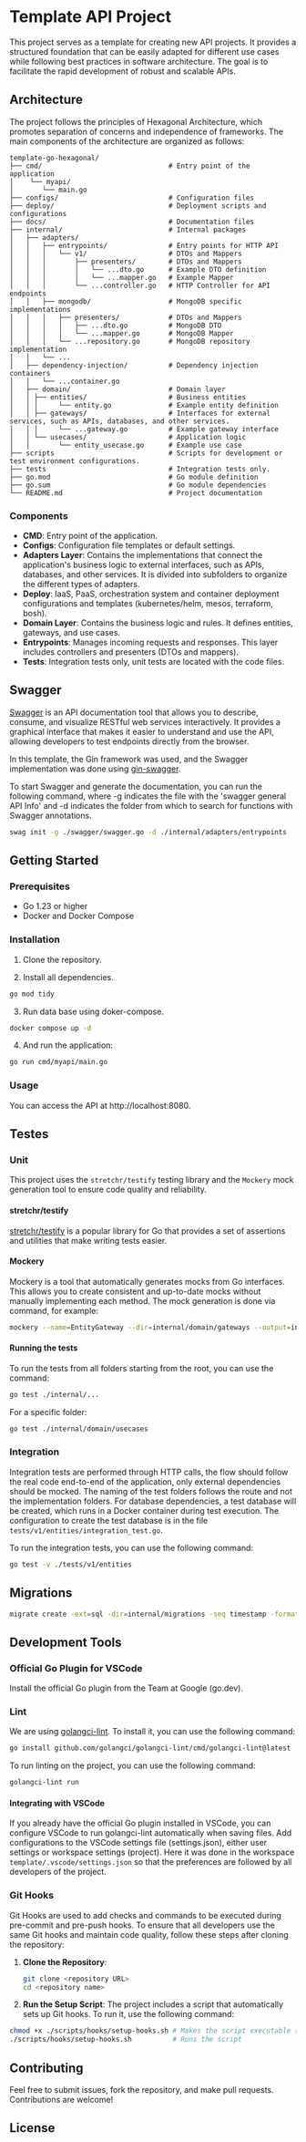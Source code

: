 # Template API Project

This project serves as a template for creating new API projects. It provides a structured foundation that can be easily adapted for different use cases while following best practices in software architecture. The goal is to facilitate the rapid development of robust and scalable APIs.

## Architecture

The project follows the principles of Hexagonal Architecture, which promotes separation of concerns and independence of frameworks. The main components of the architecture are organized as follows:
```
template-go-hexagonal/
├── cmd/                               # Entry point of the application
│    └── myapi/
│       └── main.go                 
├── configs/                           # Configuration files
├── deploy/                            # Deployment scripts and configurations
├── docs/                              # Documentation files 
├── internal/                          # Internal packages
│   ├── adapters/
│   │   ├── entrypoints/               # Entry points for HTTP API
│   │   │   └── v1/                    # DTOs and Mappers
│   │   │       ├── presenters/        # DTOs and Mappers
│   │   │       │   └── ...dto.go      # Example DTO definition
│   │   │       │   └── ...mapper.go   # Example Mapper
│   │   │       └── ...controller.go   # HTTP Controller for API endpoints
│   │   ├── mongodb/                   # MongoDB specific implementations
│   │   │   ├── presenters/            # DTOs and Mappers
│   │   │   │   ├── ...dto.go          # MongoDB DTO
│   │   │   │   └── ...mapper.go       # MongoDB Mapper
│   │   │   └── ...repository.go       # MongoDB repository implementation
│   │   └── ... 
│   ├── dependency-injection/          # Dependency injection containers
│   │   └── ...container.go
│   ├── domain/                        # Domain layer
│   │ ├── entities/                    # Business entities
│   │ │     └── entity.go              # Example entity definition
│   │ ├── gateways/                    # Interfaces for external services, such as APIs, databases, and other services.
│   │ │     └── ...gateway.go          # Example gateway interface
│   │ └── usecases/                    # Application logic
│   │       └── entity_usecase.go      # Example use case
├── scripts                            # Scripts for development or test environment configurations.
├── tests                              # Integration tests only.
├── go.mod                             # Go module definition 
├── go.sum                             # Go module dependencies 
└── README.md                          # Project documentation
```

### Components

- **CMD**: Entry point of the application.
- **Configs**: Configuration file templates or default settings.
- **Adapters Layer**: Contains the implementations that connect the application's business logic to external interfaces, such as APIs, databases, and other services. It is divided into subfolders to organize the different types of adapters.
- **Deploy**: IaaS, PaaS, orchestration system and container deployment configurations and templates (kubernetes/helm, mesos, terraform, bosh).
- **Domain Layer**: Contains the business logic and rules. It defines entities, gateways, and use cases.
- **Entrypoints**: Manages incoming requests and responses. This layer includes controllers and presenters (DTOs and mappers).
- **Tests**: Integration tests only, unit tests are located with the code files.

## Swagger
[Swagger](https://swagger.io/) is an API documentation tool that allows you to describe, consume, and visualize RESTful web services interactively. It provides a graphical interface that makes it easier to understand and use the API, allowing developers to test endpoints directly from the browser.

In this template, the Gin framework was used, and the Swagger implementation was done using [gin-swagger](https://github.com/swaggo/gin-swagger).

To start Swagger and generate the documentation, you can run the following command, where -g indicates the file with the 'swagger general API Info' and -d indicates the folder from which to search for functions with Swagger annotations.
```bash
swag init -g ./swagger/swagger.go -d ./internal/adapters/entrypoints
```

## Getting Started

### Prerequisites

- Go 1.23 or higher
- Docker and Docker Compose

### Installation

1. Clone the repository.

2. Install all dependencies.
```bash
go mod tidy
```
3. Run data base using doker-compose.
```bash
docker compose up -d
```
4. And run the application:
```bash
go run cmd/myapi/main.go
```

### Usage
You can access the API at http://localhost:8080.

## Testes

### Unit

This project uses the `stretchr/testify` testing library and the `Mockery` mock generation tool to ensure code quality and reliability.

#### stretchr/testify

[stretchr/testify](https://github.com/stretchr/testify) is a popular library for Go that provides a set of assertions and utilities that make writing tests easier.

#### Mockery
Mockery is a tool that automatically generates mocks from Go interfaces. This allows you to create consistent and up-to-date mocks without manually implementing each method. The mock generation is done via command, for example:

```bash
mockery --name=EntityGateway --dir=internal/domain/gateways --output=internal/domain/gateways/mocks --outpkg=mocks
```

#### Running the tests
To run the tests from all folders starting from the root, you can use the command:


```bash
go test ./internal/...
```

For a specific folder:

```bash
go test ./internal/domain/usecases
```

### Integration
Integration tests are performed through HTTP calls, the flow should follow the real code end-to-end of the application, only external dependencies should be mocked.
The naming of the test folders follows the route and not the implementation folders.
For database dependencies, a test database will be created, which runs in a Docker container during test execution. The configuration to create the test database is in the file `tests/v1/entities/integration_test.go`.

To run the integration tests, you can use the following command:

```bash
go test -v ./tests/v1/entities
```

## Migrations
```bash
migrate create -ext=sql -dir=internal/migrations -seq timestamp -format [entity]_[action]
```

## Development Tools

### Official Go Plugin for VSCode
Install the official Go plugin from the Team at Google (go.dev).

### Lint

We are using [golangci-lint](https://github.com/golangci/golangci-lint). To install it, you can use the following command:

```bash
go install github.com/golangci/golangci-lint/cmd/golangci-lint@latest
```

To run linting on the project, you can use the following command:

```bash
golangci-lint run
```

#### Integrating with VSCode
If you already have the official Go plugin installed in VSCode, you can configure VSCode to run golangci-lint automatically when saving files. 
Add configurations to the VSCode settings file (settings.json), either user settings or workspace settings (project).
Here it was done in the workspace `template/.vscode/settings.json` so that the preferences are followed by all developers of the project.

### Git Hooks
Git Hooks are used to add checks and commands to be executed during pre-commit and pre-push hooks.
To ensure that all developers use the same Git hooks and maintain code quality, follow these steps after cloning the repository:

1. **Clone the Repository**:
   ```bash
   git clone <repository URL>
   cd <repository name>
   ```
2. **Run the Setup Script**:
The project includes a script that automatically sets up Git hooks. To run it, use the following command:
```bash
chmod +x ./scripts/hooks/setup-hooks.sh # Makes the script executable (only the first time)
./scripts/hooks/setup-hooks.sh          # Runs the script
```

## Contributing
Feel free to submit issues, fork the repository, and make pull requests. Contributions are welcome!

## License